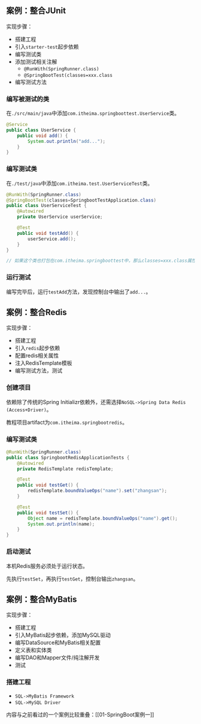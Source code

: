 
## 案例：整合JUnit

实现步骤：
- 搭建工程
- 引入`starter-test`起步依赖
- 编写测试类
- 添加测试相关注解
	- `@RunWith(SpringRunner.class)`
	- `@SpringBootTest(classes=xxx.class`
- 编写测试方法

### 编写被测试的类

在`./src/main/java`中添加`com.itheima.springboottest.UserService`类。

```java
@Service
public class UserService {
	public void add() {
		System.out.println("add...");
	}
}
```

### 编写测试类

在`./test/java`中添加`com.itheima.test.UserServiceTest`类。

```java
@RunWith(SpringRunner.class)
@SpringBootTest(classes=SpringbootTestApplication.class)
public class UserServiceTest {
	@Autowired
	private UserService userService;

	@Test
	public void testAdd() {
		userService.add();
	}
}

// 如果这个类也打包在com.itheima.springboottest中，那么classes=xxx.class属性就不是必需的
```

### 运行测试

编写完毕后，运行`testAdd`方法，发现控制台中输出了`add...`。

## 案例：整合Redis

实现步骤：
- 搭建工程
- 引入`redis`起步依赖
- 配置redis相关属性
- 注入RedisTemplate模板
- 编写测试方法，测试

### 创建项目

依赖除了传统的Spring Initializr依赖外，还需选择`NoSQL->Spring Data Redis (Access+Driver)`。

教程项目artifact为`com.itheima.springbootredis`。

### 编写测试类

```java
@RunWith(SpringRunner.class)
public class SpringbootRedisApplicationTests {
	@Autowired
	private RedisTemplate redisTemplate;

	@Test
	public void testGet() {
		redisTemplate.boundValueOps("name").set("zhangsan");
	}

	@Test
	public void testSet() {
		Object name = redisTemplate.boundValueOps("name").get();
		System.out.println(name);
	}
}
```

### 启动测试

本机Redis服务必须处于运行状态。

先执行`testSet`，再执行`testGet`，控制台输出`zhangsan`。

## 案例：整合MyBatis

实现步骤：
- 搭建工程
- 引入MyBatis起步依赖，添加MySQL驱动
- 编写DataSource和MyBatis相关配置
- 定义表和实体类
- 编写DAO和Mapper文件/纯注解开发
- 测试

### 搭建工程

- `SQL->MyBatis Framework`
- `SQL->MySQL Driver`

内容与之前看过的一个案例比较重叠：[[01-SpringBoot案例一]] 

